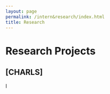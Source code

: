 ```yaml
---
layout: page
permalink: /intern&research/index.html
title: Research
---
```

# Research Projects

## [CHARLS]
I
